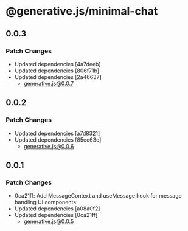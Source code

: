 # @generative.js/minimal-chat

## 0.0.3

### Patch Changes

- Updated dependencies [4a7deeb]
- Updated dependencies [806f71b]
- Updated dependencies [2a46637]
  - generative.js@0.0.7

## 0.0.2

### Patch Changes

- Updated dependencies [a7d8321]
- Updated dependencies [85ee63e]
  - generative.js@0.0.6

## 0.0.1

### Patch Changes

- 0ca21ff: Add MessageContext and useMessage hook for message handling UI components
- Updated dependencies [a08a0f2]
- Updated dependencies [0ca21ff]
  - generative.js@0.0.5

